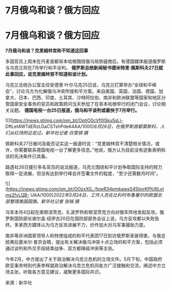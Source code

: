 # 7月俄乌和谈？俄方回应

# 7月俄乌和谈？俄方回应

**7月俄乌和谈？克里姆林宫称不知道这回事**

多国官员上周末在丹麦首都哥本哈根围绕俄乌局势磋商后，有德国媒体报道俄罗斯与乌克兰将在7月举行和平谈判。
**俄罗斯总统新闻秘书德米特里·佩斯科夫27日就此事回应，说克里姆林宫不知道和谈计划。**

乌克兰总统办公室主任安德里·叶尔马克25日说，乌克兰打算举办“全球和平峰会”，讨论乌方为化解俄乌冲突所提和平方案。来自美国、英国、法国、德国、加拿大、日本、巴西、印度、土耳其、沙特阿拉伯、南非和欧洲联盟等国家和地区分管国家安全事务的官员和政策顾问当天参加了在哥本哈根举行的闭门会议，讨论相关议题。
**德国电视一台25日报道，俄乌和平谈判或最快于7月举行。**

![](https://inews.gtimg.com/om_bt/OptjO0cVf0lSku5sLj-
DftLetAWTdERzLGaCSTshPdeA4AA/1000)_6月26日，在俄罗斯首都莫斯科，人们从红场附近走过。新华社记者 白雪骐 摄_

佩斯科夫27日被问及能否证实这一报道时说：“克里姆林宫不清楚相关情况，或许，你需要联系德国电视一台了解更多信息。”他说，俄方认为目前没有迹象表明和谈的先决条件已具备。

路透社26日援引多名官员的说法报道，乌克兰围绕和平计划争取国际支持的努力取得一定进展，但没有达到举行峰会并签署文件的程度，“至少还需数月时间”。

![](https://inews.gtimg.com/om_bt/OOzxXG_j1pwR34pmkawsS45liorKPlU6Lvtms2fvLQB-
UAA/1000)_2022年3月24日，工作人员在比利时布鲁塞尔的欧盟总部整理美国国旗。新华社记者 张铖 摄_

乌军本月4日起在南顿涅茨克、扎波罗热和顿涅茨克方向对俄军阵地发起反攻。俄罗斯国防部长谢尔盖·绍伊古20日在国防部部务会议上说，乌方反攻都以失败告终。多家西方媒体认为乌方反攻进展不力，炒作加大对乌军事援助力度。

南非等非洲国家领导人和特使组成的和平代表团17日到访俄罗斯圣彼得堡，与俄总统弗拉基米尔·普京会晤，提出有关解决俄乌冲突十点立场的和平方案，包括必须通过谈判和外交手段结束战争、双方都降级冲突等主张。

今年2月，中方提出了关于政治解决乌克兰危机的立场文件。5月下旬，中国政府欧亚事务特别代表李辉就政治解决乌克兰危机同各方广泛接触和交流，阐述中方立场主张，听取各方意见建议，凝聚更多国际共识。

来源：新华社


